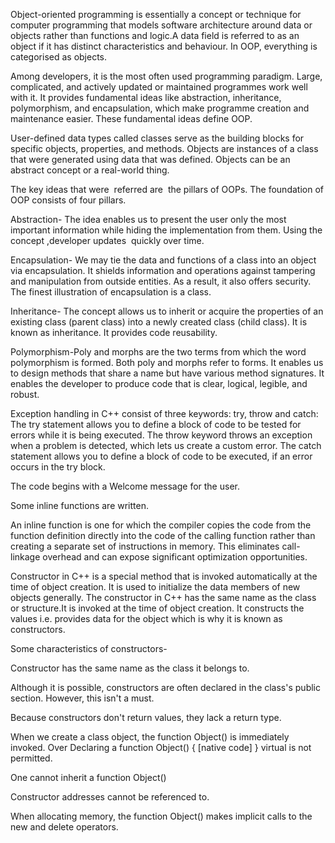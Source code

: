 Object-oriented programming is essentially a concept or technique for computer programming that models software architecture around data or objects rather than functions and logic.A data field is referred to as an object if it has distinct characteristics and behaviour. In OOP, everything is categorised as objects.




Among developers, it is the most often used programming paradigm. Large, complicated, and actively updated or maintained programmes work well with it. It provides fundamental ideas like abstraction, inheritance, polymorphism, and encapsulation, which make programme creation and maintenance easier. These fundamental ideas define OOP.


 User-defined data types called classes serve as the building blocks for specific objects, properties, and methods.
 Objects are instances of a class that were generated using data that was defined. Objects can be an abstract concept or a real-world thing. 

The key ideas that were  referred are  the pillars of OOPs. The foundation of OOP consists of four pillars.


Abstraction-
The idea enables us to present the user only the most important information while hiding the implementation from them. Using the concept ,developer updates  quickly over time.

Encapsulation- We may tie the data and functions of a class into an object via encapsulation. It shields information and operations against tampering and manipulation from outside entities. As a result, it also offers security. The finest illustration of encapsulation is a class.


Inheritance- The concept allows us to inherit or acquire the properties of an existing class (parent class) into a newly created class (child class). It is known as inheritance. It provides code reusability.


Polymorphism-Poly and morphs are the two terms from which the word polymorphism is formed. Both poly and morphs refer to forms. It enables us to design methods that share a name but have various method signatures. It enables the developer to produce code that is clear, logical, legible, and robust.


Exception handling in C++ consist of three keywords: try, throw and catch:
The try statement allows you to define a block of code to be tested for errors while it is being executed.
The throw keyword throws an exception when a problem is detected, which lets us create a custom error.
The catch statement allows you to define a block of code to be executed, if an error occurs in the try block.



The code begins with a Welcome message for the user.

Some inline functions are written.



An inline function is one for which the compiler copies the code from the function definition directly into the code of the calling function rather than creating a separate set of instructions in memory. This eliminates call-linkage overhead and can expose significant optimization opportunities.


Constructor in C++ is a special method that is invoked automatically at the time of object creation. It is used to initialize the data members of new objects generally.
The constructor in C++ has the same name as the class or structure.It is invoked at the time of object creation. It constructs the values i.e. provides data for the 
object which is why it is known as constructors.


Some characteristics of constructors-

Constructor has the same name as the class it belongs to.


Although it is possible, constructors are often declared in the class's public section. However, this isn't a must.

Because constructors don't return values, they lack a return type.

When we create a class object, the function Object() is immediately invoked.
Over
Declaring a function Object() { [native code] } virtual is not permitted.


One cannot inherit a function Object()

Constructor addresses cannot be referenced to.

When allocating memory, the function Object() makes implicit calls to the new and delete operators.






